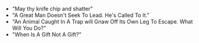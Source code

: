 - "May thy knife chip and shatter"
- "A Great Man Doesn't Seek To Lead. He's Called To It."
- "An Animal Caught In A Trap will Gnaw Off Its Own Leg To Escape. What Will You Do?"
- "When Is A Gift Not A Gift?"
